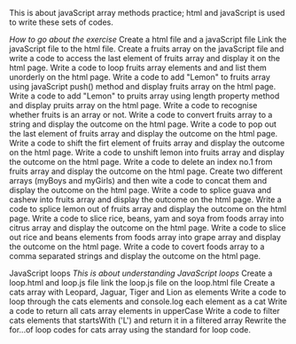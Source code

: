 This is about javaScript array methods practice; html and javaScript is used to write these sets of codes.

*How to go about the exercise*
Create a html file and a javaScript file
Link the javaScript file to the html file.
Create a fruits array on the javaScript file and write a code to access the last element of fruits array and display it on the html page.
Write a code to loop fruits array elements and and list them unorderly on the html page.
Write a code to add "Lemon" to fruits array using javaScript push() method and display fruits array on the html page.
Write a code to add "Lemon" to pruits array using length property method and display pruits array on the html page.
Write a code to recognise whether fruits is an array or not.
Write a code to convert fruits array to a string and display the outcome on the html page.
Write a code to pop out the last element of fruits array and display the outcome on the html page.
Write a code to shift the firt element of fruits array and display the outcome on the html page.
Write a code to unshift lemon into fruits array and display the outcome on the html page.
Write a code to delete an index no.1 from fruits array and display the outcome on the html page.
Create two different arrays (myBoys and myGirls) and then wite a code to concat them and display the outcome on the html page.
Write a code to splice guava and cashew into fruits array and display the outcome on the html page.
Write a code to splice lemon out of fruits array and display the outcome on the html page.
Write a code to slice rice, beans, yam and soya from foods array into citrus array and display the outcome on the html page.
Write a code to slice out rice and beans elements from foods array into grape array and display the outcome on the html page.
Write a code to covert foods array to a comma separated strings and display the outcome on the html page. 

JavaScript loops
*This is about understanding JavaScript loops*
Create a loop.html and loop.js file
link the loop.js file on the loop.html file
Create a cats array with Leopard, Jaguar, Tiger and Lion as elements
Write a code to loop through the cats elements and console.log each element as a cat
Write a code to return all cats array elements in upperCase
Write a code to filter cats elements that startsWith ('L') and return it in a filtered array
Rewrite the for...of loop codes for cats array using the standard for loop code.


